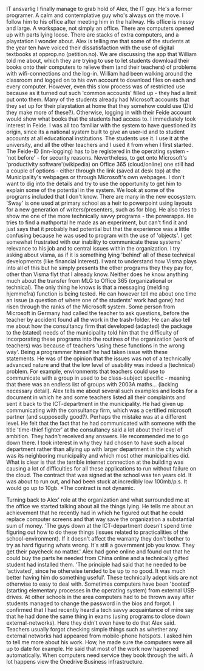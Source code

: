 
IT ansvarlig
I finally manage to grab hold of Alex, the IT guy. He's a former programer. A calm and contemplative guy who's always on the move. I follow him to his office after meeting him in the hallway. His office is messy and large. A workspace, not simply an office. There are computers opened up with parts lying loose. There are stacks of extra computers, and a playstation I wonder about.
Alex is telling me that some of the students at the year ten have voiced their dissatisfaction with the use of digital textbooks at opprop.no (petition.no). We are discussing the app that William told me about, which they are trying to use to let students download their books onto their computers to relieve them (and their teachers) of problems with wifi-connections and the log-in. William had been walking around the classroom and logged on to his own account to download files on each and every computer. However, even this slow process was of restricted use because as it turned out such 'common accounts' filled up - they had a limit put onto them.
Many of the students already had Microsoft accounts that they set up for their playstation at home that they somehow could use (Did they make more of these?). Otherwise, logging in with their Feide account would show what books that the students had access to.
I immediately took interest in Feide. I was all too familiar with the system to have questioned its origin, since its a national system built to give an user-id and to student accounts at all educational institutions. The students use it. I use it at the university, and all the other teachers and I used it from when I first started. The Feide-ID (inn-logging) has to be registered in the operating system - 'not before' - for security reasons. Nevertheless, to get onto Microsoft's 'productivity software'(wikipedia) on Office 365 (cloud/online) one still had a couple of options - either through the link (saved at desk top) at the Municipality's webpages or through Microsoft's own webpages.
I don't want to dig into the details and try to use the opportunity to get him to explain some of the potential in the system. We look at some of the programs included that I don't know. There are many in the new ecosystem. 'Sway' is one used at primary school as a heir to powerpoint using layouts for a new generation of writers/presenters, such as for blog. He also tries to show me one of the more technically savvy programs - the powerapps. He tries to find a mathportal he made as an experiment, but can't find it and just says that it probably had potential but that the experience was a little confusing because he was used to program with the use of 'objects'.
I get somewhat frustrated with our inability to communicate these systems' relevance to his job and to central issues within the organization. I try asking about visma, as if it is something lying 'behind' all of these technical developments (like financial interest).
I want to understand how Visma plays into all of this but he simply presents the other programs they they pay for, other than Visma flyt that I already know. Neither does he know anything much about the transfer from MLG to Office 365 (organizational or technical). The only thing he knows is that a messaging (melding hjemmefra) function is being tested.
He can however tell me about one time an issue (a question of where one of the students' work had gone) had risen through the ranks of the Microsoft system. Some person from Microsoft in Germany had called the teacher to ask questions, before the teacher by accident found all the work in the trash-folder.
He can also tell me about how the consultancy firm that developed (adapted) the package to the (stated) needs of the municipality told him that the difficulty of incorporating these programs into the routines of the organization (work of teachers) was because of teachers 'using these functions in the wrong way'. Being a programmer himself he had taken issue with these statements. He was of the opinion that the issues was not of a technically advanced nature and that the low level of usability was indeed a (technical) problem.
For example, environments that teachers could use to communicate with a group in used to be class-subject specific - meaning that there was an endless list of groups with 2003A maths... (lacking necessary detail).
Alex tells me about several such examples and looks for a document in which he and some teachers listed all their complaints and sent it back to the ICT-department in the municipality. He had given up communicating with the consultancy firm, which was a certified microsoft partner (and supposedly good?). Perhaps the mistake was at a different level. He felt that the fact that he had communicated with someone with the title 'time-thief fighter' at the consultancy said a lot about their level of ambition.
They hadn't received any answers. He recommended me to go down there. I took interest in why they had chosen to have such a local department rather than allying up with larger department in the city which was its neighboring municipality and which most other municipalities did.
What is clear is that the terrible internet connection at the building was causing a lot of difficulties for all these applications to run without failure on the cloud. The contract that was signed at the school was ten years old. It was about to run out, and had been stuck at incredibly low 100mb/p.s. It would go up to 10gb. *The contract is not dynamic.

Turning back to Alex' role at the organization and what surrounded me at the office we started talking about all the things lying. He tells me about an achievement that he recently had in which he figured out that he could replace computer screens and that way save the organization a substantial sum of money. 'The guys down at the ICT-department doesn't spend time figuring out how to do these things (issues related to practicalities of the school-environment). If it doesn't affect the warranty they don't bother to try as hard figuring whats wrong. It's still a government job you know. They get their paycheck no matter.' Alex had gone online and found out that he could buy the parts he needed from China online and a technically gifted student had installed them. 'The principle had said that he needed to be 'activated', since he otherwise tended to be up to no good. It was much better having him do something useful'.
These technically adept kids are not otherwise to easy to deal with. Sometimes computers have been 'booted' (starting elementary processes in the operating system) from external USB-drives. At other schools in the area computers had to be thrown away after students managed to change the password in the bios and forgot. I confirmed that I had recently heard a tech savvy acquaintance of mine say that he had done the same thing in exams (using programs to close down external-networks). Here they didn't even have to do that Alex said. Teachers usually forgot checking simple things such as whether any external networks had appeared from mobile-phone hotspots.
I asked him to tell me more about his work. How, he made sure the computers were all up to date for example. He said that most of the work now happened automatically. When computers need service they book through the wifi. A lot happens view the Onedrive Business infrastructure.
